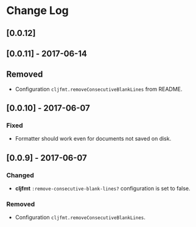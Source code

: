 # Change Log

## [0.0.12]

## [0.0.11] - 2017-06-14
## Removed
- Configuration `cljfmt.removeConsecutiveBlankLines` from README.

## [0.0.10] - 2017-06-07
### Fixed
- Formatter should work even for documents not saved on disk.

## [0.0.9] - 2017-06-07
### Changed
- **cljfmt** `:remove-consecutive-blank-lines?` configuration is set to false.

### Removed
- Configuration `cljfmt.removeConsecutiveBlankLines`.
